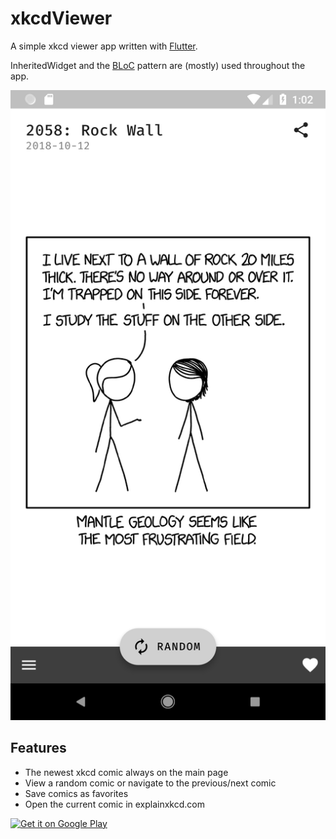 # xkcdViewer

A simple xkcd viewer app written with [Flutter](https://flutter.io/).

InheritedWidget and the [BLoC](https://medium.com/flutter-io/build-reactive-mobile-apps-in-flutter-companion-article-13950959e381) pattern are (mostly) used throughout the app.

![Screenshot](screenshot.png)

## Features
- The newest xkcd comic always on the main page
- View a random comic or navigate to the previous/next comic
- Save comics as favorites
- Open the current comic in explainxkcd.com

[![Get it on Google Play](https://play.google.com/intl/en_us/badges/images/generic/en_badge_web_generic.png)](https://play.google.com/store/apps/details?id=de.stoupas.xkcd&pcampaignid=MKT-Other-global-all-co-prtnr-py-PartBadge-Mar2515-1)